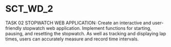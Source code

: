 # SCT_WD_2
TASK 02 
STOPWATCH WEB APPLICATION: 
Create an interactive and user-friendly stopwatch web application. Implement functions for starting, pausing, and resetting the stopwatch.
As well as tracking and displaying lap times, users can accurately measure and record time intervals.
